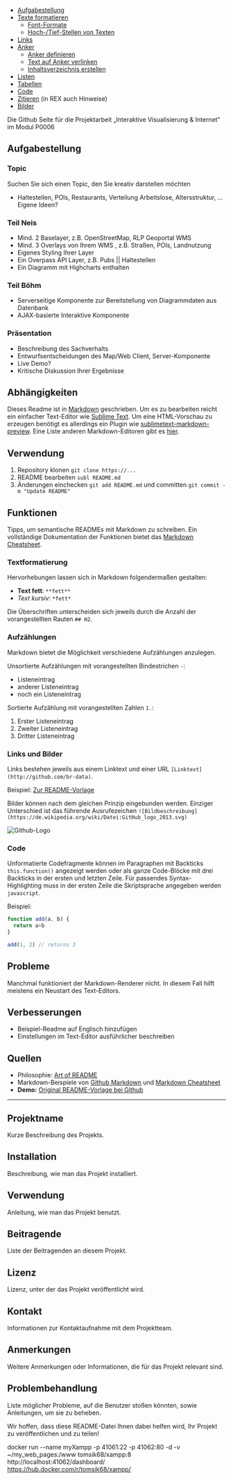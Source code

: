 
- [Aufgabestellung](#Aufgabestellung)
- [Texte formatieren](#texte)
    - [Font-Formate](#formate)
    - [Hoch-/Tief-Stellen von Texten](#sub)
- [Links](#links)
- [Anker](#anker)
    - [Anker definieren](#anker-definieren)
    - [Text auf Anker verlinken](#anker-link)
    - [Inhaltsverzeichnis erstellen](#inhalt)
- [Listen](#listen)
- [Tabellen](#tabellen)
- [Code](#code)
- [Zitieren](#zitieren) (in REX auch Hinweise)
- [Bilder](#images)

Die Github Seite für die Projektarbeit „Interaktive Visualisierung & Internet“ im Modul P0006

## Aufgabestellung
### Topic
Suchen Sie sich einen Topic, den Sie kreativ darstellen möchten
- Haltestellen, POIs, Restaurants, Verteilung Arbeitslose, Altersstruktur, ... Eigene Ideen?

### Teil Neis
- Mind. 2 Baselayer, z.B. OpenStreetMap, RLP Geoportal WMS
- Mind. 3 Overlays von Ihrem WMS , z.B. Straßen, POIs, Landnutzung
- Eigenes Styling Ihrer Layer
- Ein Overpass API Layer, z.B. Pubs || Haltestellen
- Ein Diagramm mit Highcharts enthalten

### Teil Böhm
- Serverseitige Komponente zur Bereitstellung von Diagrammdaten aus Datenbank
- AJAX-basierte Interaktive Komponente

### Präsentation
- Beschreibung des Sachverhalts
- Entwurfsentscheidungen des Map/Web Client, Server-Komponente
- Live Demo?
- Kritische Diskussion Ihrer Ergebnisse

## Abhängigkeiten

Dieses Readme ist in [Markdown](https://guides.github.com/features/mastering-markdown/) geschrieben. Um es zu bearbeiten reicht ein einfacher Text-Editor wie [Sublime Text](https://www.sublimetext.com/). Um eine HTML-Vorschau zu erzeugen benötigt es allerdings ein Plugin wie [sublimetext-markdown-preview](https://github.com/revolunet/sublimetext-markdown-preview). Eine Liste anderen Markdown-Editoren gibt es [hier](https://github.com/karthik/markdown_science/wiki/Tools-to-support-your-markdown-authoring).

## Verwendung

1. Repository klonen `git clone https://...`
2. README bearbeiten `subl README.md`
3. Änderungen einchecken `git add README.md` und committen `git commit -m "Update README"`

## Funktionen

Tipps, um semantische READMEs mit Markdown zu schreiben. Ein vollständige Dokumentation der Funktionen bietet das [Markdown Cheatsheet](https://github.com/adam-p/markdown-here/wiki/Markdown-Cheatsheet).

### Textformatierung

Hervorhebungen lassen sich in Markdown folgendermaßen gestalten:

- **Text fett**: `**fett**`
- *Text kursiv*: `*fett*`

Die Überschriften unterscheiden sich jeweils durch die Anzahl der vorangestellten Rauten `## H2`.

### Aufzählungen

Markdown bietet die Möglichkeit verschiedene Aufzählungen anzulegen.

Unsortierte Aufzählungen mit vorangestellten Bindestrichen `-`:

- Listeneintrag
- anderer Listeneintrag
- noch ein Listeneintrag

Sortierte Aufzählung mit vorangestellten Zahlen `1.`:

1. Erster Listeneintrag
2. Zweiter Listeneintrag
3. Dritter Listeneintrag

### Links und Bilder

Links bestehen jeweils aus einem Linktext und einer URL `[Linktext](http://github.com/br-data)`.

Beispiel: [Zur README-Vorlage](https://github.com/digitalegarage/open-source-guidelines/blob/master/README-template.md)

Bilder können nach dem gleichen Prinzip eingebunden werden. Einziger Unterschied ist das führende Ausrufezeichen `![Bildbeschreibung](https://de.wikipedia.org/wiki/Datei:GitHub_logo_2013.svg)`

![Github-Logo](https://de.wikipedia.org/wiki/Datei:GitHub_logo_2013.svg)

### Code

Unformatierte Codefragmente können im Paragraphen mit Backticks `this.function()` angezeigt werden oder als ganze Code-Blöcke mit drei Backticks in der ersten und letzten Zeile. Für passendes Syntax-Highlighting muss in der ersten Zeile die Skriptsprache angegeben werden `javascript`.

Beispiel:

```javascript
function add(a, b) {
  return a+b
}

add(1, 2) // returns 3
```

## Probleme

Manchmal funktioniert der Markdown-Renderer nicht. In diesem Fall hilft meistens ein Neustart des Text-Editors.

## Verbesserungen

- Beispiel-Readme auf Englisch hinzufügen
- Einstellungen im Text-Editor ausführlicher beschreiben

## Quellen

- Philosophie: [Art of README](https://github.com/noffle/art-of-readme)
- Markdown-Beispiele von [Github Markdown](https://guides.github.com/features/mastering-markdown/) und [Markdown Cheatsheet](https://github.com/adam-p/markdown-here/wiki/Markdown-Cheatsheet)
- **Demo:** [Original README-Vorlage bei Github](https://github.com/digitalegarage/open-source-guidelines/blob/master/README-template.md)


---------

## Projektname
Kurze Beschreibung des Projekts.

## Installation
Beschreibung, wie man das Projekt installiert.

## Verwendung
Anleitung, wie man das Projekt benutzt.

## Beitragende
Liste der Beitragenden an diesem Projekt.

## Lizenz
Lizenz, unter der das Projekt veröffentlicht wird.

## Kontakt
Informationen zur Kontaktaufnahme mit dem Projektteam.

## Anmerkungen
Weitere Anmerkungen oder Informationen, die für das Projekt relevant sind.

## Problembehandlung
Liste möglicher Probleme, auf die Benutzer stoßen könnten, sowie Anleitungen, um sie zu beheben.

Wir hoffen, dass diese README-Datei Ihnen dabei helfen wird, Ihr Projekt zu veröffentlichen und zu teilen!


docker run --name myXampp -p 41061:22 -p 41062:80 -d -v ~/my_web_pages:/www tomsik68/xampp:8
http://localhost:41062/dashboard/
https://hub.docker.com/r/tomsik68/xampp/